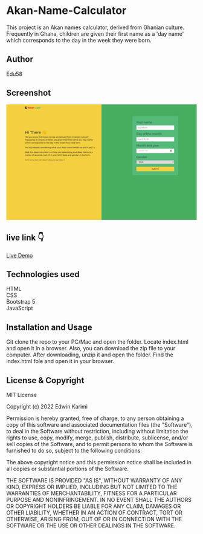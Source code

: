 # Akan-Name-Calculator
This project is an Akan names calculator, derived from Ghanian culture. Frequently in Ghana, children are given their first name as a 'day name' which corresponds to the day in the week they were born. 

## Author 
Edu58

## Screenshot
![Home](images/Akan-Name-Calculator.png)

## live link 👇
[Live Demo](https://edu58.github.io/Akan-Name-Calculator/) 

## Technologies used
HTML <br>
CSS <br>
Bootstrap 5 <br>
JavaScript

## Installation and Usage
Git clone the repo to your PC/Mac and open the folder. Locate index.html and open it in a browser.
Also, you can download the zip file to your computer. After downloading, unzip it and open the folder. Find the index.html fole and open it in your browser.

## License & Copyright
MIT License

Copyright (c) 2022 Edwin Karimi

Permission is hereby granted, free of charge, to any person obtaining a copy
of this software and associated documentation files (the "Software"), to deal
in the Software without restriction, including without limitation the rights
to use, copy, modify, merge, publish, distribute, sublicense, and/or sell
copies of the Software, and to permit persons to whom the Software is
furnished to do so, subject to the following conditions:

The above copyright notice and this permission notice shall be included in all
copies or substantial portions of the Software.

THE SOFTWARE IS PROVIDED "AS IS", WITHOUT WARRANTY OF ANY KIND, EXPRESS OR
IMPLIED, INCLUDING BUT NOT LIMITED TO THE WARRANTIES OF MERCHANTABILITY,
FITNESS FOR A PARTICULAR PURPOSE AND NONINFRINGEMENT. IN NO EVENT SHALL THE
AUTHORS OR COPYRIGHT HOLDERS BE LIABLE FOR ANY CLAIM, DAMAGES OR OTHER
LIABILITY, WHETHER IN AN ACTION OF CONTRACT, TORT OR OTHERWISE, ARISING FROM,
OUT OF OR IN CONNECTION WITH THE SOFTWARE OR THE USE OR OTHER DEALINGS IN THE
SOFTWARE.
